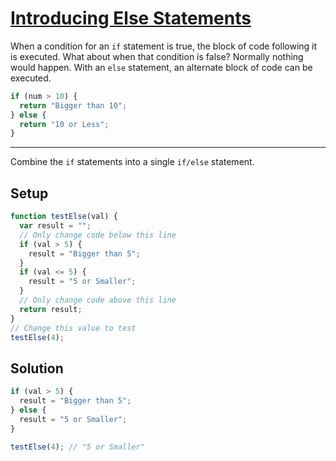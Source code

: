 # [Introducing Else Statements](https://learn.freecodecamp.org/javascript-algorithms-and-data-structures/basic-javascript/introducing-else-statements)

When a condition for an `if` statement is true, the block of code following it is executed. What about when that condition is false? Normally nothing would happen. With an `else` statement, an alternate block of code can be executed.

```js
if (num > 10) {
  return "Bigger than 10";
} else {
  return "10 or Less";
}
```

---

Combine the `if` statements into a single `if/else` statement.

## Setup

```js
function testElse(val) {
  var result = "";
  // Only change code below this line
  if (val > 5) {
    result = "Bigger than 5";
  }
  if (val <= 5) {
    result = "5 or Smaller";
  }
  // Only change code above this line
  return result;
}
// Change this value to test
testElse(4);
```

## Solution

```js
if (val > 5) {
  result = "Bigger than 5";
} else {
  result = "5 or Smaller";
}

testElse(4); // "5 or Smaller"
```